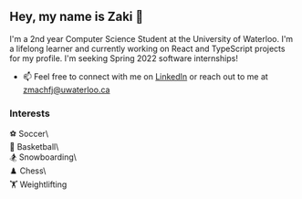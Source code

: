 ## Hey, my name is Zaki 👋

I'm a 2nd year Computer Science Student at the University of Waterloo. I'm a lifelong learner and currently working on React and TypeScript projects for my profile. I'm seeking Spring 2022 software internships!

- 📫 Feel free to connect with me on <a href="http://linkedin.com/in/zaki-machfj" target="_blank">LinkedIn</a> or reach out to me at <a href="mailto:zmachfj@uwaterloo.ca">zmachfj@uwaterloo.ca</a>

### Interests
:soccer: Soccer\  
:basketball: Basketball\  
:snowboarder: Snowboarding\  
:chess_pawn: Chess\  
:weight_lifting: Weightlifting
